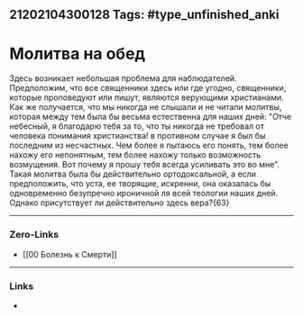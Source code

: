 21202104300128
Tags: #type_unfinished_anki
---
# Молитва на обед

Здесь возникает небольшая проблема для наблюдателей. Предположим, что все священники здесь или где угодно, священники, которые проповедуют или пишут, являются верующими христианами. Как же получается, что мы никогда не слышали и не читали молитвы, которая между тем была бы весьма естественна для наших дней: "Отче небесный, я благодарю тебя за то, что ты никогда не требовал от человека понимания христианства! в противном случае я был бы последним из несчастных. Чем более я пытаюсь его понять, тем более нахожу его непонятным, тем более нахожу только возможность возмущения. Вот почему я прошу тебя всегда усиливать это во мне". Такая молитва была бы действительно ортодоксальной, а если предположить, что уста, ее творящие, искренни, она оказалась бы одновременно безупречно ироничной ля всей теологии наших дней. Однако присутствует ли действительно здесь вера?{63}

---
### Zero-Links
- [[00 Болезнь к Смерти]]
---
### Links
-